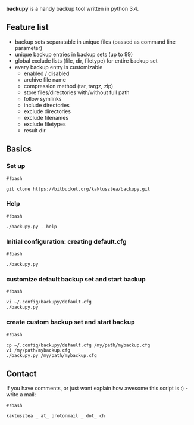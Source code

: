 **backupy** is a handy backup tool written in python 3.4.

## Feature list ##

* backup sets separatable in unique files (passed as command line parameter)
* unique backup entries in backup sets (up to 99)
* global exclude lists (file, dir, filetype) for entire backup set
* every backup entry is customizable
    * enabled / disabled
    * archive file name
    * compression method (tar, targz, zip)
    * store files/directories with/without full path
    * follow symlinks
    * include directories
    * exclude directories
    * exclude filenames
    * exclude filetypes
    * result dir
 
## Basics ##

### Set up ###

```
#!bash

git clone https://bitbucket.org/kaktusztea/backupy.git
```


### Help ###

```
#!bash

./backupy.py --help
```


### Initial configuration: creating default.cfg ###

```
#!bash

./backupy.py
```


### customize default backup set and start backup ###

```
#!bash

vi ~/.config/backupy/default.cfg
./backupy.py
```


### create custom backup set and start backup ###

```
#!bash

cp ~/.config/backupy/default.cfg /my/path/mybackup.cfg
vi /my/path/mybackup.cfg
./backupy.py /my/path/mybackup.cfg

```

## Contact ##
If you have comments, or just want explain how awesome this script is :) - write a mail:


```
#!bash

kaktusztea _ at_ protonmail _ dot_ ch
```